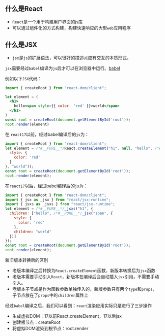 ## 什么是React
  - `React`是一个用于构建用户界面的js库
  - 可以通过组件化的方式构建，构建快速响应的大型`web`应用程序

## 什么是JSX
  - `jsx`是`js`的扩展语法，可以很好的描述`UI`应有交互的本质形式。

`jsx`需要经过`babel`编译为`js`后才可以在浏览器中运行。[babel](https://babeljs.io/repl#?browsers=defaults%2C%20not%20ie%2011%2C%20not%20ie_mob%2011&build=&builtIns=false&corejs=3.21&spec=false&loose=false&code_lz=JYWwDg9gTgLgBAbzgYygUwIYzQJQheAXzgDMoIQ4AidDZGAWgBMKB6ZAG2DQDsYqA3ACghHNPDRiQveAF44ACiFw4AHgAWARgB8ylXHWSOEVQGcwGHnFMwAnmNkIkyCMagAuOAHJ0TL3EJCbQB3aA4mVVZzS10VSK1dAEohFx4bOHICOHlUTGw8AgUWZABXaT4AOgBzcQBRKRkAIVsASSYFH3wYL0TE4UyYCvQeJjQoBUk0cphkoA&debug=false&forceAllTransforms=false&modules=false&shippedProposals=false&circleciRepo=&evaluate=false&fileSize=false&timeTravel=false&sourceType=module&lineWrap=true&presets=env%2Creact%2Cstage-2&prettier=false&targets=&version=7.22.10&externalPlugins=babel-plugin-typescript-to-proptypes%402.0.0&assumptions=%7B%7D)


例如以下`JSX`代码：
```jsx
import { createRoot } from "react-dom/client";

let element = (
  <h1>
    hello<span style={{ color: 'red' }}>world</span>
  </h1>
)
const root = createRoot(document.getElementById('root'));
root.render(element)
```

在 `react17`以前，经过babel编译后的`js`为：
```js
import { createRoot } from "react-dom/client";
let element = /*#__PURE__*/React.createElement("h1", null, "hello", /*#__PURE__*/React.createElement("span", {
  style: {
    color: 'red'
  }
}, "world"));
const root = createRoot(document.getElementById('root'));
root.render(element);
```

在`react17`以后，经过babel编译后的`js`为：
```js
import { createRoot } from "react-dom/client";
import { jsx as _jsx } from "react/jsx-runtime";
import { jsxs as _jsxs } from "react/jsx-runtime";
let element = /*#__PURE__*/_jsxs("h1", {
  children: ["hello", /*#__PURE__*/_jsx("span", {
    style: {
      color: 'red'
    },
    children: "world"
  })]
});
const root = createRoot(document.getElementById('root'));
root.render(element);
```
新旧版本转换后的区别
 - 老版本编译之后转换为`React.createElement`函数，新版本转换后为`jsx`函数
 - 老版本需要手动引入`React`，新版本在编译后会自动插入`jsx`引用，不需要手动引入。
 - 老版本子节点是作为函数参数单独传入的，新版参数只有两个`type`和`props`，子节点放在了`props`中的`children`属性上

经过`babel`编译之后，我们可以看到：`react`渲染应用实际只是进行了三步操作
  - 生成虚拟DOM：17以前React.createElement，17以后jsx
  - 创建根节点：createRoot
  - 将虚拟DOM渲染到根节点：root.render



